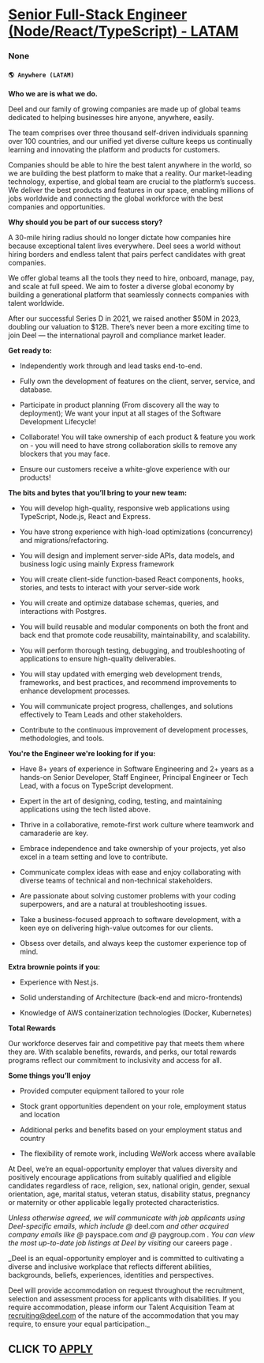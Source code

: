 # [Senior Full-Stack Engineer (Node/React/TypeScript) - LATAM](https://www.remotewlb.com/apply/senior-full-stack-engineer-node-react-typescript-latam-135403)  
### None  
#### `🌎 Anywhere (LATAM)`  

**Who we are is what we do.**

Deel and our family of growing companies are made up of global teams dedicated to helping businesses hire anyone, anywhere, easily.

The team comprises over three thousand self-driven individuals spanning over 100 countries, and our unified yet diverse culture keeps us continually learning and innovating the platform and products for customers.

Companies should be able to hire the best talent anywhere in the world, so we are building the best platform to make that a reality. Our market-leading technology, expertise, and global team are crucial to the platform’s success. We deliver the best products and features in our space, enabling millions of jobs worldwide and connecting the global workforce with the best companies and opportunities.

 **Why should you be part of our success story?**

A 30-mile hiring radius should no longer dictate how companies hire because exceptional talent lives everywhere. Deel sees a world without hiring borders and endless talent that pairs perfect candidates with great companies.

We offer global teams all the tools they need to hire, onboard, manage, pay, and scale at full speed. We aim to foster a diverse global economy by building a generational platform that seamlessly connects companies with talent worldwide.

After our successful Series D in 2021, we raised another $50M in 2023, doubling our valuation to $12B. There’s never been a more exciting time to join Deel — the international payroll and compliance market leader.

 **Get ready to:**

  * Independently work through and lead tasks end-to-end.

  * Fully own the development of features on the client, server, service, and database.

  * Participate in product planning (From discovery all the way to deployment); We want your input at all stages of the Software Development Lifecycle!

  * Collaborate! You will take ownership of each product & feature you work on - you will need to have strong collaboration skills to remove any blockers that you may face.

  * Ensure our customers receive a white-glove experience with our products!

  
 **The bits and bytes that you’ll bring to your new team:**

  * You will develop high-quality, responsive web applications using TypeScript, Node.js, React and Express.

  * You have strong experience with high-load optimizations (concurrency) and migrations/refactoring.

  * You will design and implement server-side APIs, data models, and business logic using mainly Express framework 

  * You will create client-side function-based React components, hooks, stories, and tests to interact with your server-side work

  * You will create and optimize database schemas, queries, and interactions with Postgres. 

  * You will build reusable and modular components on both the front and back end that promote code reusability, maintainability, and scalability.

  * You will perform thorough testing, debugging, and troubleshooting of applications to ensure high-quality deliverables.

  * You will stay updated with emerging web development trends, frameworks, and best practices, and recommend improvements to enhance development processes.

  * You will communicate project progress, challenges, and solutions effectively to Team Leads and other stakeholders.

  * Contribute to the continuous improvement of development processes, methodologies, and tools.

  
 **You're the Engineer we're looking for if you:**

  * Have 8+ years of experience in Software Engineering and 2+ years as a hands-on Senior Developer, Staff Engineer, Principal Engineer or Tech Lead, with a focus on TypeScript development.

  * Expert in the art of designing, coding, testing, and maintaining applications using the tech listed above.

  * Thrive in a collaborative, remote-first work culture where teamwork and camaraderie are key.

  * Embrace independence and take ownership of your projects, yet also excel in a team setting and love to contribute.

  * Communicate complex ideas with ease and enjoy collaborating with diverse teams of technical and non-technical stakeholders.

  * Are passionate about solving customer problems with your coding superpowers, and are a natural at troubleshooting issues.

  * Take a business-focused approach to software development, with a keen eye on delivering high-value outcomes for our clients.

  * Obsess over details, and always keep the customer experience top of mind.

 **Extra brownie points if you:**

  * Experience with Nest.js.

  * Solid understanding of Architecture (back-end and micro-frontends)

  * Knowledge of AWS containerization technologies (Docker, Kubernetes)

 **Total Rewards**

Our workforce deserves fair and competitive pay that meets them where they are. With scalable benefits, rewards, and perks, our total rewards programs reflect our commitment to inclusivity and access for all.

**Some things you’ll enjoy**

  * Provided computer equipment tailored to your role

  * Stock grant opportunities dependent on your role, employment status and location

  * Additional perks and benefits based on your employment status and country

  * The flexibility of remote work, including WeWork access where available

At Deel, we’re an equal-opportunity employer that values diversity and positively encourage applications from suitably qualified and eligible candidates regardless of race, religion, sex, national origin, gender, sexual orientation, age, marital status, veteran status, disability status, pregnancy or maternity or other applicable legally protected characteristics.

 _Unless otherwise agreed, we will communicate with job applicants using Deel-specific emails, which include @_ deel.com _and other acquired company emails like @_ payspace.com _and @_ paygroup.com _. You can view the most up-to-date job listings at Deel by visiting_ our careers page _._  
  
 _Deel is an equal-opportunity employer and is committed to cultivating a diverse and inclusive workplace that reflects different abilities, backgrounds, beliefs, experiences, identities and perspectives.  
  
Deel will provide accommodation on request throughout the recruitment, selection and assessment process for applicants with disabilities. If you require accommodation, please inform our Talent Acquisition Team at recruiting@deel.com of the nature of the accommodation that you may require, to ensure your equal participation._

  
## CLICK TO [APPLY](https://www.remotewlb.com/apply/senior-full-stack-engineer-node-react-typescript-latam-135403)

